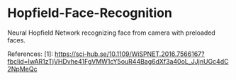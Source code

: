 # Hopfield-Face-Recognition

Neural Hopfield Network recognizing face from camera with preloaded faces.

References:
[1]: https://sci-hub.se/10.1109/WiSPNET.2016.7566167?fbclid=IwAR1zTjVHDvhe41FgVMW1cY5ouR44Bag6dXf3a40oL_JJjnUGc4dC2NpMeQc
